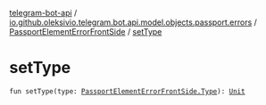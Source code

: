 [telegram-bot-api](../../index.md) / [io.github.oleksivio.telegram.bot.api.model.objects.passport.errors](../index.md) / [PassportElementErrorFrontSide](index.md) / [setType](./set-type.md)

# setType

`fun setType(type: `[`PassportElementErrorFrontSide.Type`](-type/index.md)`): `[`Unit`](https://kotlinlang.org/api/latest/jvm/stdlib/kotlin/-unit/index.html)